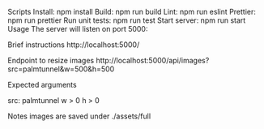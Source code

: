 Scripts
Install: npm install
Build: npm run build
Lint: npm run eslint
Prettier: npm run prettier
Run unit tests: npm run test
Start server: npm run start
Usage
The server will listen on port 5000:

Brief instructions
http://localhost:5000/

Endpoint to resize images
http://localhost:5000/api/images?src=palmtunnel&w=500&h=500

Expected  arguments 

src: palmtunnel
w > 0
h > 0

Notes
 images are saved under ./assets/full